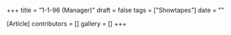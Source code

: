 +++
title = "1-1-96 (Manager)"
draft = false
tags = ["Showtapes"]
date = ""

[Article]
contributors = []
gallery = []
+++
